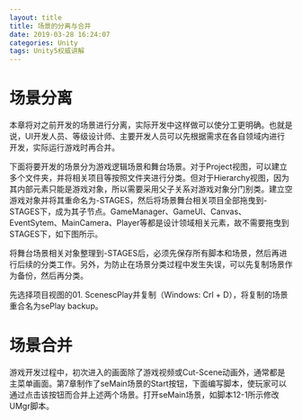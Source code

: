 ```yaml
---
layout: title
title: 场景的分离与合并
date: 2019-03-28 16:24:07
categories: Unity
tags: Unity5权威讲解
---
```

# 场景分离

本章将对之前开发的场景进行分离，实际开发中这样做可以使分工更明确。也就是说，UI开发人员、等级设计师、主要开发人员可以先根据需求在各自领域内进行开发，实际运行游戏时再合并。

<!--more-->

下面将要开发的场景分为游戏逻辑场景和舞台场景。对于Project视图，可以建立多个文件夹，并将相关项目等按照文件夹进行分类。但对于Hierarchy视图，因为其内部元素只能是游戏对象，所以需要采用父子关系对游戏对象分门别类。建立空游戏对象并将其重命名为-STAGES，然后将场景舞台相关项目全部拖曳到-STAGES下，成为其子节点。GameManager、GameUI、Canvas、EventSytem、MainCamera、Player等都是设计领域相关元素，故不需要拖曳到STAGES下，如下图所示。

将舞台场景相关对象整理到-STAGES后，必须先保存所有脚本和场景，然后再进行后续的分类工作。另外，为防止在场景分类过程中发生失误，可以先复制场景作为备份，然后再分类。

先选择项目视图的01. ScenescPlay并复制（Windows: Crl + D），将复制的场景重合名为sePlay backup。

# 场景合并

游戏开发过程中，初次进入的画面除了游戏视频或Cut-Scene动画外，通常都是主菜单画面。第7章制作了seMain场景的Start按钮，下面编写脚本，使玩家可以通过点击该按钮而合并上述两个场景。打开seMain场景，如脚本12-1所示修改UMgr脚本。